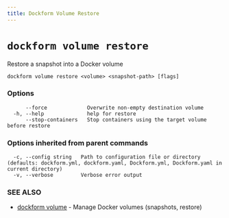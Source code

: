 ```yaml
---
title: Dockform Volume Restore
---
```


# `dockform volume restore`

Restore a snapshot into a Docker volume

```
dockform volume restore <volume> <snapshot-path> [flags]
```

### Options

```
      --force             Overwrite non-empty destination volume
  -h, --help              help for restore
      --stop-containers   Stop containers using the target volume before restore
```

### Options inherited from parent commands

```
  -c, --config string   Path to configuration file or directory (defaults: dockform.yml, dockform.yaml, Dockform.yml, Dockform.yaml in current directory)
  -v, --verbose         Verbose error output
```

### SEE ALSO

* [dockform volume](/cli/dockform_volume)	 - Manage Docker volumes (snapshots, restore)

